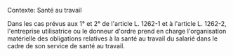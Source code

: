 Contexte: Santé au travail

Dans les cas prévus aux 1° et 2° de l'article L. 1262-1 et à l'article L. 1262-2, l'entreprise utilisatrice ou le donneur d'ordre prend en charge l'organisation matérielle des obligations relatives à la santé au travail du salarié dans le cadre de son service de santé au travail.